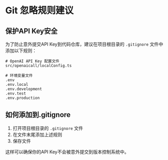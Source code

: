 # Git 忽略规则建议

## 保护API Key安全

为了防止意外提交API Key到代码仓库，建议在项目根目录的 `.gitignore` 文件中添加以下规则：

```
# OpenAI API Key 配置文件
src/openaicall/localConfig.ts

# 环境变量文件
.env
.env.local
.env.development
.env.test
.env.production
```

## 如何添加到.gitignore

1. 打开项目根目录的 `.gitignore` 文件
2. 在文件末尾添加上述规则
3. 保存文件

这样可以确保你的API Key不会被意外提交到版本控制系统中。 